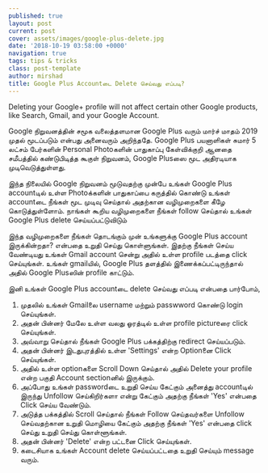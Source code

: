 ```yaml
---
published: true
layout: post
current: post
cover: assets/images/google-plus-delete.jpg
date: '2018-10-19 03:58:00 +0000'
navigation: true
tags: tips & tricks
class: post-template
author: mirshad
title: Google Plus Accountடை Delete செய்வது எப்படி?
---
```

Deleting your Google+ profile will not affect certain other Google products, like Search, Gmail, and your Google Account.

Google நிறுவனத்தின் சமூக வலைத்தளமான Google Plus வரும் மார்ச் மாதம் 2019 முதல் மூடப்படும் என்பது அனைவரும் அறிந்ததே. Google Plus பயனாளிகள் சுமார் 5 லட்சம் பேர்களின் Personal Photoகளின் பாதுகாப்பு கேள்விக்குறி ஆனதை சமீபத்தில் கண்டுபிடித்த கூகுள் நிறுவனம், Google Plusஸை மூட அதிரடியாக முடிவெடுத்துள்ளது.

இந்த நிலையில் Google நிறுவனம் மூடுவதற்கு முன்பே உங்கள் Google Plus accountடில் உள்ள Photoக்களின் பாதுகாப்பை கருத்தில் கொண்டு உங்கள் accountடை நீங்கள் மூட முடிவு செய்தால் அதற்கான வழிமுறைகளை கீழே கொடுத்துள்ளோம். நாங்கள் கூறிய வழிமுறைகளை நீங்கள் follow செய்தால் உங்கள் Google Plus delete செய்யப்பட்டுவிடும்

இந்த வழிமுறைகளை நீங்கள் தொடங்கும் முன் உங்களுக்கு Google Plus account இருக்கின்றதா? என்பதை உறுதி செய்து கொள்ளுங்கள். இதற்கு நீங்கள் செய்ய வேண்டியது உங்கள் Gmail account சென்று அதில் உள்ள profile படத்தை click செய்யுங்கள். உங்கள் gmailயில், Google Plus தளத்தில் இணைக்கப்பட்டிருந்தால் அதில் Google Plusஸின் profile காட்டும்.

இனி உங்கள் Google Plus accountடை delete செய்வது எப்படி என்பதை பார்போம்,

1. முதலில் உங்கள் Gmailலை username மற்றும் passwword கொண்டு login செய்யுங்கள்.
2. அதன் பின்னர் மேலே உள்ள வலது ஓரத்டில் உள்ள profile pictureரை click செய்யுங்கள்.
3. அவ்வாறு செய்தால் நீங்கள் Google Plus பக்கத்திற்கு redirect செய்யப்படும்.
4. அதன் பின்னர் இடதுபுரத்தில் உள்ள 'Settings' என்ற Optionனை Click செய்யுங்கள்.
5. அதில் உள்ள optionகளை Scroll Down செய்தால் அதில் Delete your profile என்ற பகுதி Account sectionனில் இருக்கும்.
6. அப்போது உங்கள் passwordடை உறுதி செய்ய கேட்கும் அனைத்து accountடில் இருந்து Unfollow செய்கிறிர்களா என்று கேட்கும் அதற்கு நீங்கள் 'Yes' என்பதை Click செய்ய வேண்டும். 
7. அடுத்த பக்கத்தில் Scroll செய்தால் நீங்கள் Follow செய்தவர்களை Unfollow செய்வதற்கான உறுதி மொழியை கேட்கும் அதற்கு நீங்கள் 'Yes' என்பதை click செய்து உறுதி செய்து கொள்ளூங்கள்.
8. அதன் பின்னர் 'Delete' என்ற பட்டனை Click செய்யுங்கள்.
9. கடைசியாக உங்கள் Account delete செய்யப்பட்டதை உறுதி செய்யும் message வரும்.
